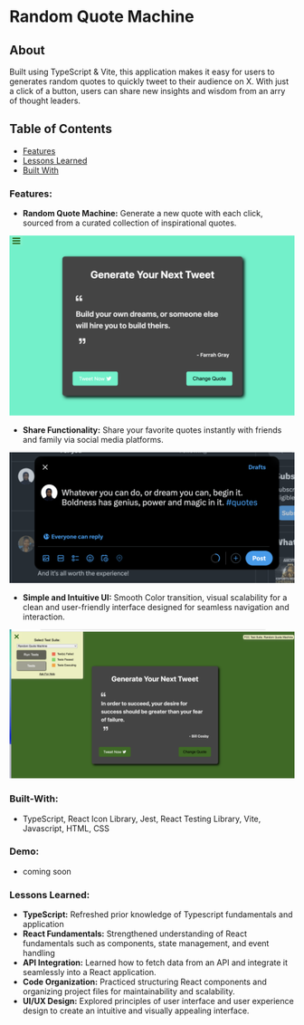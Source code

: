 # Random Quote Machine

## About 

Built using TypeScript & Vite, this application makes it easy for users to generates random quotes to quickly tweet to their audience on X. With just a click of a button, users can share new insights and wisdom from an arry of thought leaders.


## Table of Contents

- [Features](#Features)
- [Lessons Learned](#Lessons)
- [Built With](#Built-With)


### Features:
- **Random Quote Machine:** Generate a new quote with each click, sourced from a curated collection of inspirational quotes.
<img src="https://github.com/rahmamahdi02/random-quote-machine/blob/main/src/assets/colorchange.png" />

- **Share Functionality:** Share your favorite quotes instantly with friends and family via social media platforms.
<img src="https://github.com/rahmamahdi02/random-quote-machine/blob/main/src/assets/socialmedia.png" />


- **Simple and Intuitive UI:**  Smooth Color transition, visual scalability for a clean and user-friendly interface designed for seamless navigation and interaction.

<img src="https://github.com/rahmamahdi02/random-quote-machine/blob/main/src/assets/site.png" />



### Built-With:

- TypeScript, React Icon Library, Jest, React Testing Library, Vite, Javascript, HTML, CSS

### Demo:  
- coming soon


### Lessons Learned:

- **TypeScript:** Refreshed prior knowledge of Typescript fundamentals and application 
-  **React Fundamentals:** Strengthened understanding of React fundamentals such as components, state management, and event handling
- **API Integration:** Learned how to fetch data from an API and integrate it seamlessly into a React application.
- **Code Organization:** Practiced structuring React components and organizing project files for maintainability and scalability.
- **UI/UX Design:** Explored principles of user interface and user experience design to create an intuitive and visually appealing interface.
